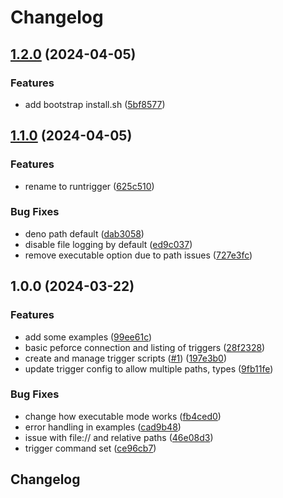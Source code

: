 # Changelog

## [1.2.0](https://github.com/runreal/runtrigger/compare/v1.1.0...v1.2.0) (2024-04-05)


### Features

* add bootstrap install.sh ([5bf8577](https://github.com/runreal/runtrigger/commit/5bf8577eb39c62dfcd4a410d14178df17a4b590f))

## [1.1.0](https://github.com/runreal/runtrigger/compare/v1.0.0...v1.1.0) (2024-04-05)


### Features

* rename to runtrigger ([625c510](https://github.com/runreal/runtrigger/commit/625c5102cc276818f7b2c5c2ecee0b8a8338fbee))


### Bug Fixes

* deno path default ([dab3058](https://github.com/runreal/runtrigger/commit/dab305857c4dda5a51d005b45ff3185595ad43de))
* disable file logging by default ([ed9c037](https://github.com/runreal/runtrigger/commit/ed9c0370f7f2ba222eaa2708f6654a6b279e0a8a))
* remove executable option due to path issues ([727e3fc](https://github.com/runreal/runtrigger/commit/727e3fcddb533dca3e266a43fad7beb62d69fc81))

## 1.0.0 (2024-03-22)


### Features

* add some examples ([99ee61c](https://github.com/runreal/triggerr/commit/99ee61cf6223f1e03d04e86e0a42851f5d837ea2))
* basic peforce connection and listing of triggers ([28f2328](https://github.com/runreal/triggerr/commit/28f23284449d28f27fe06a77b9b41712959079ac))
* create and manage trigger scripts ([#1](https://github.com/runreal/triggerr/issues/1)) ([197e3b0](https://github.com/runreal/triggerr/commit/197e3b0f89f5851a339978522f52fce0a788008a))
* update trigger config to allow multiple paths, types ([9fb11fe](https://github.com/runreal/triggerr/commit/9fb11fe45be96fb33c5ad232a751cba6f81857f9))


### Bug Fixes

* change how executable mode works ([fb4ced0](https://github.com/runreal/triggerr/commit/fb4ced0a263dcc82788fc792a7117e77c4fd47e6))
* error handling in examples ([cad9b48](https://github.com/runreal/triggerr/commit/cad9b48bb2e5ff76d97139884929b34e18249e79))
* issue with file:// and relative paths ([46e08d3](https://github.com/runreal/triggerr/commit/46e08d31d739e97f355ae8e49e940649b6b00e1f))
* trigger command set ([ce96cb7](https://github.com/runreal/triggerr/commit/ce96cb7f4e381fbbe2c3344f39dd1a10822c3069))

## Changelog
